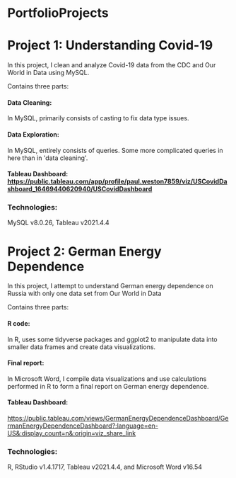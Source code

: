 # PortfolioProjects

# Project 1: Understanding Covid-19
In this project, I clean and analyze Covid-19 data from the CDC and Our World in Data using MySQL.

Contains three parts:

#### Data Cleaning: 
In MySQL, primarily consists of casting to fix data type issues.

#### Data Exploration: 
In MySQL, entirely consists of queries. Some more complicated queries in here than in 'data cleaning'.

#### Tableau Dashboard: https://public.tableau.com/app/profile/paul.weston7859/viz/USCovidDashboard_16469440620940/USCovidDashboard

### Technologies: 
MySQL v8.0.26, Tableau v2021.4.4

# Project 2: German Energy Dependence
In this project, I attempt to understand German energy dependence on Russia with only one data set from Our World in Data

Contains three parts:

#### R code: 
In R, uses some tidyverse packages and ggplot2 to manipulate data into smaller data frames and create data visualizations.

#### Final report:
In Microsoft Word, I compile data visualizations and use calculations performed in R to form a final report on German energy dependence.

#### Tableau Dashboard:
https://public.tableau.com/views/GermanEnergyDependenceDashboard/GermanEnergyDependenceDashboard?:language=en-US&:display_count=n&:origin=viz_share_link

### Technologies: 
R, RStudio v1.4.1717, Tableau v2021.4.4, and Microsoft Word v16.54
